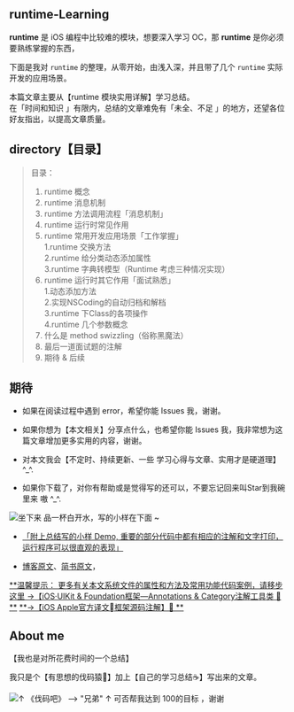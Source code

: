 ## runtime-Learning



**runtime** 是 iOS 编程中比较难的模块，想要深入学习 OC，那 **runtime** 是你必须要熟练掌握的东西，  

下面是我对 `runtime` 的整理，从零开始，由浅入深，并且带了几个 `runtime` 实际开发的应用场景。



本篇文章主要从【runtime 模块实用详解】学习总结。  
在「时间和知识 」有限内，总结的文章难免有「未全、不足 」的地方，还望各位好友指出，以提高文章质量。




## directory【目录】

>目录：  
>1. runtime 概念  
>2. runtime 消息机制  
>3. runtime 方法调用流程「消息机制」  
>4. runtime 运行时常见作用  
>5. runtime 常用开发应用场景「工作掌握」  
>1.runtime 交换方法  
>2.runtime 给分类动态添加属性  
>3.runtime 字典转模型（Runtime 考虑三种情况实现）  
>6. runtime 运行时其它作用「面试熟悉」  
>1.动态添加方法  
>2.实现NSCoding的自动归档和解档  
>3.runtime 下Class的各项操作  
>4.runtime 几个参数概念  
>7. 什么是 method swizzling（俗称黑魔法）  
>8. 最后一道面试题的注解  
>9. 期待 & 后续






## 期待

- 如果在阅读过程中遇到 error，希望你能 Issues 我，谢谢。

- 如果你想为【本文相关】分享点什么，也希望你能 Issues 我，我非常想为这篇文章增加更多实用的内容，谢谢。

- 对本文我会【不定时、持续更新、一些 学习心得与文章、实用才是硬道理】^_^.

- 如果你下载了，对你有帮助或是觉得写的还可以，不要忘记回来叫Star到我碗里来 嗷 ^_^.



![坐下来 品一杯白开水，写的小样在下面 ~](http://upload-images.jianshu.io/upload_images/2230763-e3b33d46f171f721.png?imageMogr2/auto-orient/strip%7CimageView2/2/w/1240)



- [「附上总结写的小样 Demo, 重要的部分代码中都有相应的注解和文字打印，运行程序可以很直观的表现」]()


- [博客原文](https://custompbwaters.github.io/2017/02/25/iOS%20NET/runtime实用详解「面试、工作」/)、[简书原文](http://www.jianshu.com/p/19f280afcb24)，




[**温馨提示：
更多有关本文系统文件的属性和方法及常用功能代码案例，请移步这里
→【iOS·UIKit & Foundation框架—Annotations & Category注解工具类 👀 **](https://github.com/CustomPBWaters/iOS-Apple-OfficialTranslation-SourceAnnotation) 
[**→【iOS Apple官方译文框架源码注解】👀 **](https://github.com/CustomPBWaters/UIKit-Foundation-Framework-OpenSource)



## About me

【我也是对所花费时间的一个总结】

我只是个【有思想的伐码猿🐒】加上【自己的学习总结☕️】写出来的文章。


![↑ 《伐码吧》 --> "兄弟"   ↑ 可否帮我达到 100的目标 ，谢谢 ](http://upload-images.jianshu.io/upload_images/2230763-6746b831e7f456f6.gif?imageMogr2/auto-orient/strip)



































